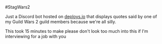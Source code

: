 #StagWars2

Just a Discord bot hosted on [deploys.io](https://deploys.io) that displays quotes said by one of my Guild Wars 2 guild members because we're all silly.

This took 15 minutes to make please don't look too much into this if I'm interviewing for a job with you